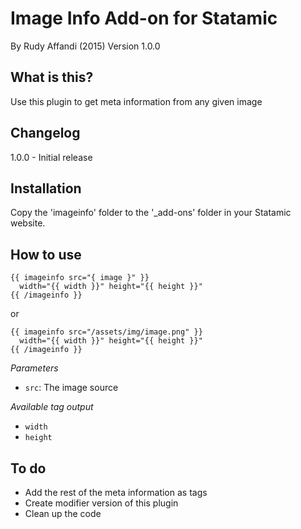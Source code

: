 # Image Info Add-on for Statamic
By Rudy Affandi (2015)
Version 1.0.0

## What is this?
Use this plugin to get meta information from any given image

## Changelog
1.0.0 - Initial release

## Installation
Copy the 'imageinfo' folder to the '_add-ons' folder in your Statamic website.

## How to use
```
{{ imageinfo src="{ image }" }}
  width="{{ width }}" height="{{ height }}"
{{ /imageinfo }}
```

or
```
{{ imageinfo src="/assets/img/image.png" }}
  width="{{ width }}" height="{{ height }}"
{{ /imageinfo }}
```

*Parameters*
- `src`: The image source

*Available tag output*
- `width`
- `height`

## To do
- Add the rest of the meta information as tags
- Create modifier version of this plugin
- Clean up the code